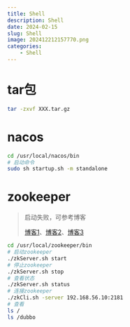 ```yaml
---
title: Shell
description: Shell
date: 2024-02-15
slug: Shell
image: 202412212157770.png
categories:
    - Shell
---
```


# tar包
```bash
tar -zxvf XXX.tar.gz
```
# nacos
```bash
cd /usr/local/nacos/bin
# 启动命令
sudo sh startup.sh -m standalone
```
# zookeeper
> 启动失败，可参考博客
>
> [博客1](https://blog.csdn.net/m0_51796313/article/details/127726232)、[博客2](https://blog.csdn.net/weixin_44285445/article/details/109849311)、[博客3](https://blog.csdn.net/YYbLQQ/article/details/121803004)
```bash
cd /usr/local/zookeeper/bin
# 启动zookeeper
./zkServer.sh start
# 停止zookeeper
./zkServer.sh stop
# 查看状态
./zkServer.sh status
# 连接zookeeper
./zkCli.sh -server 192.168.56.10:2181
# 查看
ls /
ls /dubbo
```
